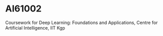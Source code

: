 # AI61002
Coursework for Deep Learning: Foundations and Applications, Centre for Artificial Intelligence, IIT Kgp
